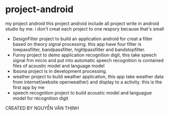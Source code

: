 # project-android
my project android
this project android include all project write in android studio by me. i don't creat each project to one respory because that's small

- DesignFilter project to build an application android for creat a filter based on theory signal processing.
this app have four filter is lowpassfilter, bandpassfilter, hightpassfilter and bandstopfilter.
- Funny project to demo application recognition digit, this take speech signal frm micro and put into automatic speech recognition is contained
files of acoustic model and language model
- Ibsona project is in development processing.
- weather project to build weather application, this app take weather data from internet(website openweather) and display to a activity. this is the first app by me
- speech recognition project to build acoustic model and languague model for recognition digit

CREATED BY NGUYỄN VĂN THỊNH
